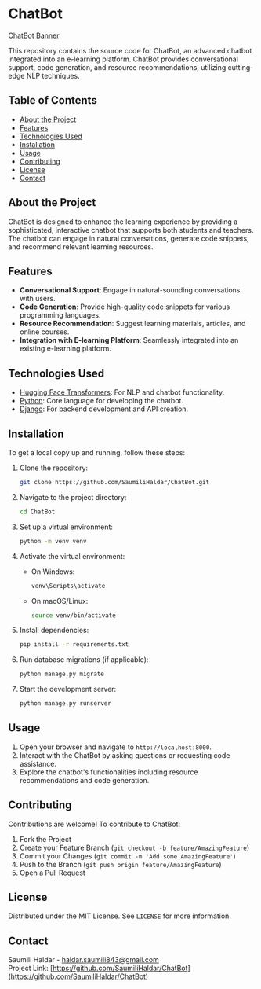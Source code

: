 # ChatBot

[ChatBot Banner](#chatbot)

This repository contains the source code for ChatBot, an advanced chatbot integrated into an e-learning platform. ChatBot provides conversational support, code generation, and resource recommendations, utilizing cutting-edge NLP techniques.

## Table of Contents

- [About the Project](#about-the-project)
- [Features](#features)
- [Technologies Used](#technologies-used)
- [Installation](#installation)
- [Usage](#usage)
- [Contributing](#contributing)
- [License](#license)
- [Contact](#contact)

## About the Project

ChatBot is designed to enhance the learning experience by providing a sophisticated, interactive chatbot that supports both students and teachers. The chatbot can engage in natural conversations, generate code snippets, and recommend relevant learning resources.

## Features

- **Conversational Support**: Engage in natural-sounding conversations with users.
- **Code Generation**: Provide high-quality code snippets for various programming languages.
- **Resource Recommendation**: Suggest learning materials, articles, and online courses.
- **Integration with E-learning Platform**: Seamlessly integrated into an existing e-learning platform.

## Technologies Used

- [Hugging Face Transformers](https://huggingface.co/transformers/): For NLP and chatbot functionality.
- [Python](https://www.python.org/): Core language for developing the chatbot.
- [Django](https://www.djangoproject.com/): For backend development and API creation.

## Installation

To get a local copy up and running, follow these steps:

1. Clone the repository:
    ```sh
    git clone https://github.com/SaumiliHaldar/ChatBot.git
    ```

2. Navigate to the project directory:
    ```sh
    cd ChatBot
    ```

3. Set up a virtual environment:
    ```sh
    python -m venv venv
    ```

4. Activate the virtual environment:
    - On Windows:
      ```sh
      venv\Scripts\activate
      ```
    - On macOS/Linux:
      ```sh
      source venv/bin/activate
      ```

5. Install dependencies:
    ```sh
    pip install -r requirements.txt
    ```

6. Run database migrations (if applicable):
    ```sh
    python manage.py migrate
    ```

7. Start the development server:
    ```sh
    python manage.py runserver
    ```

## Usage

1. Open your browser and navigate to `http://localhost:8000`.
2. Interact with the ChatBot by asking questions or requesting code assistance.
3. Explore the chatbot's functionalities including resource recommendations and code generation.

## Contributing

Contributions are welcome! To contribute to ChatBot:

1. Fork the Project
2. Create your Feature Branch (`git checkout -b feature/AmazingFeature`)
3. Commit your Changes (`git commit -m 'Add some AmazingFeature'`)
4. Push to the Branch (`git push origin feature/AmazingFeature`)
5. Open a Pull Request

## License

Distributed under the MIT License. See `LICENSE` for more information.

## Contact

Saumili Haldar - haldar.saumili843@gmail.com  
Project Link: [https://github.com/SaumiliHaldar/ChatBot](https://github.com/SaumiliHaldar/ChatBot)
